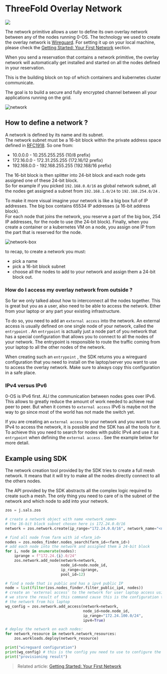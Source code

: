 # ThreeFold Overlay Network

![](./img/network_wireguard_logo.png)

The network primitive allows a user to define its own overlay network between any of the nodes running 0-OS.  The technology we used to create the overlay network is [Wireguard](https://www.wireguard.com/).  For setting it up on your local machine, please check the [Getting Started: Your First Network](getting_started_network.md) section. 

When you send a reservation that contains a network primitive, the overlay network will automatically get installed and started on all the nodes defined in your reservation.

This is the building block on top of which containers and kubernetes cluster communicate.

The goal is to build a secure and fully encrypted channel between all your applications running on the grid.

![network](network2.png)

## How to define a network ?

A network is defined by its name and its subnet.  
The network subnet must be a 16-bit block within the private address space defined in [RFC1918](https://tools.ietf.org/html/rfc1918). So one from:

* 10.0.0.0        -   10.255.255.255  (10/8 prefix)
* 172.16.0.0      -   172.31.255.255  (172.16/12 prefix)
* 192.168.0.0     -   192.168.255.255 (192.168/16 prefix)

The 16-bit block is then splitter into 24-bit block and each node gets assigned one of these 24-bit block.  
So for example if you picked `192.168.0.0/16` as global network subnet, all the nodes get assigned a subnet from `192.168.1.0/24` to `192.168.254.0/24` .

To make it more visual imagine your network is like a big box full of IP addresses. The big box contains 65534 IP addresses (a 16-bit address block).  
For each node that joins the network, you reserve a part of the big box, 254 IP addresses, for the node to use (the 24-bit block).
Finally, when you create a container or a kubernetes VM on a node, you assign one IP from the part that is reserved for the node.

![network-box](./img/network_box.png)

to recap, to create a network you must:

* pick a name
* pick a 16-bit block subnet
* choose all the nodes to add to your network and assign them a 24-bit block out.

### How do I access my overlay network from outside ?

So far we only talked about how to interconnect all the nodes together. This is great but you as a user, also need to be able to access the network. Ether from your laptop or any part your existing infrastructure.

To do so, you need to add an `external access` into the network. An external access is usually defined on one single node of your network, called the `entrypoint` .
An `entrypoint` is actually just a node part of you network that has a special configuration that allows you to connect to all the nodes of your network. The entrypoint is responsible to route the traffic coming from your laptop to all the other nodes of the network.

When creating such an `entrypoint` , the SDK returns you a wireguard configuration that you need to install on the laptop/server you want to use to access the overlay network. Make sure to always copy this configuration in a safe place.

### IPv4 versus IPv6

0-OS is IPv6 first. ALl the communication between nodes goes over IPv6. This allows to greatly reduce the amount of work needed to achieve real peer to peer.
But when it comes to `external access` IPv6 is maybe not the way to go since most of the world has not made the switch yet.

If you are creating an `external access` to your network and you want to use IPv4 to access the network, it is possible and the SDK has all the tools for it.
To achieve this you need to search for nodes with public IPv4 and use it as `entrypoint` when defining the `external access` . See the example below for more detail.

## Example using SDK

The network creation tool provided by the SDK tries to create a full mesh network. It means that it will try to make all the nodes directly connect to all the others nodes.

The API provided by the SDK abstracts all the complex logic required to create such a mesh. The only thing you need to care of is the subnet of the network and which node to add into your network. 

``` python
zos = j.sals.zos

# create a network object with name <network_name>
# the 16-bit block subnet chosen here is 172.24.0.0/16
network = zos.network.create(ip_range="172.24.0.0/16", network_name="<network_name>")

# find all node from farm with id <farm_id>
nodes = zos.nodes_finder.nodes_search(farm_id=<farm_id>)
# add each node into the network and assigned them a 24-bit block
for i, node in enumerate(nodes):
    iprange = f"172.24.{i}.0/24"
    zos.network.add_node(network=network,
                         node_id=node.node_id,
                         ip_range=iprange,
                         pool_id=12)

# find a node that is public and has a ipv4 public IP
node = list(filter(zos.nodes_finder.filter_public_ip4, nodes))
# create an 'external access' to the network for user laptop access using the public node as entrypoint
# we store the result of this command cause this is the configuration the user has to use to connect to
# the network from his laptop
wg_config = zos.network.add_access(network=network,
                                   node_id=node.node_id,
                                   ip_range="172.24.100.0/24",
                                   ipv4=True)

# deploy the network on each nodes:
for network_resource in network.network_resources:
    zos.workloads.deploy(network_resource)

print("wireguard configuration")
print(wg_config) # this is the config you need to use to configure the wireguard of your laptop
print("provisioning result")
```
> Related article: [Getting Started: Your First Network](getting_started_network.md)
